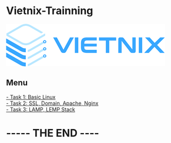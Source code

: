 # Vietnix-Trainning          


![header](img/Vietnix-header.png)  

## Menu  

[- Task 1: Basic Linux](/Task_1/Report-task1.md)  
[- Task 2: SSL, Domain, Apache, Nginx](/Task_2/Report-task2.md)  
[- Task 3: LAMP, LEMP Stack](/Task_3/Report-task3.md)  


# ----- THE END ----